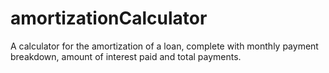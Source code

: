 # amortizationCalculator
A calculator for the amortization of a loan, complete with monthly payment breakdown, amount of interest paid and total payments.
